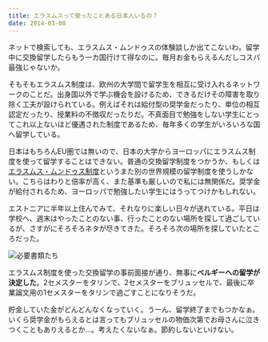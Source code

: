```yaml
---
title: エラスムスって使ったことある日本人いるの？
date: 2014-03-08
---
```


ネットで検索しても、エラスムス・ムンドゥスの体験談しか出てこないわ。留学中に交換留学したらもう一カ国行けて得なのに。毎月お金もらえるんだしコスパ最強じゃないか。

そもそもエラスムス制度は、欧州の大学間で留学生を相互に受け入れるネットワークのことだ。出身国以外で学ぶ機会を設けるため、できるだけその障害を取り除く工夫が設けられている。例えばそれは給付型の奨学金だったり、単位の相互認定だったり、授業料の不徴収だったりだ。不真面目で勉強をしない学生にとってこれ以上ないほど優遇された制度であるため、毎年多くの学生がいろいろな国へ留学している。

日本はもちろんEU圏では無いので、日本の大学からヨーロッパにエラスムス制度を使って留学することはできない。普通の交換留学制度をつかうか、もしくは[エラスムス・ムンドゥス制度](http://www.euinjapan.jp/programme/erasmus/)というまた別の世界規模の留学制度を使うしかない。こちらはわりと倍率が高く、また基準も厳しいので私には無関係だ。奨学金が給付されるため、ヨーロッパで勉強したい学生にはうってつけかもしれない。

エストニアに半年以上住んでみて、それなりに楽しい日々が送れている。平日は学校へ、週末はやったことのない事、行ったことのない場所を探して過ごしているが、さすがにそろそろネタが尽きてきた。そろそろ次の場所を探していたところだった。

![必要書類たち](https://photos.xar.sh/13884185072_68da904ed3_h.jpg)

エラスムス制度を使った交換留学の事前面接が通り、無事に**ベルギーへの留学が決定した**。2セメスターをタリンで、2セメスターをブリュッセルで、最後に卒業論文用の1セメスターをタリンで過ごすことになりそうだ。

貯金していた金がどんどんなくなっていく。うーん、留学終了までもつかなぁ。いくら奨学金がもらえるとは言ってもブリュッセルの物価次第でお母さんに泣きつくこともありえるとか…。考えたくないなぁ。節約しないといけない。
